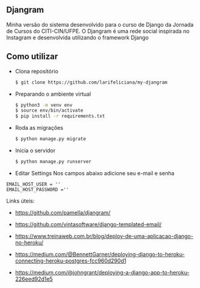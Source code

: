 ## Djangram
Minha versão do sistema desenvolvido para o curso de Django da Jornada de Cursos do CITI-CIN/UFPE. 
O Djangram é uma rede social inspirada no Instagram e desenvolvida utilizando o framework Django


## Como utilizar
* Clona repositório
  ```bash
  $ git clone https://github.com/larifeliciana/my-djangram
  ```
* Preparando o ambiente virtual
  ```bash
  $ python3 -m venv env
  $ source env/bin/activate
  $ pip install -r requirements.txt
  ```
* Roda as migrações
  ```bash
  $ python manage.py migrate
  ```
* Inicia o servidor
  ```bash
  $ python manage.py runserver
  ```
 * Editar Settings
  Nos campos abaixo adicione seu e-mail e senha
  ```
  EMAIL_HOST_USER = ''
  EMAIL_HOST_PASSWORD =''
```
 Links úteis:
 
 * https://github.com/pamella/djangram/
 
 * https://github.com/vintasoftware/django-templated-email/
 
* https://www.treinaweb.com.br/blog/deploy-de-uma-aplicacao-django-no-heroku/
 
* https://medium.com/@BennettGarner/deploying-django-to-heroku-connecting-heroku-postgres-fcc960d290d1
 
* https://medium.com/@johngrant/deploying-a-django-app-to-heroku-226eed92d1e5
